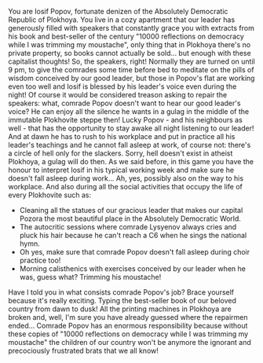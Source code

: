 You are Iosif Popov, fortunate denizen of the Absolutely Democratic Republic of Plokhoya. You live in a cozy apartment that our leader has generously filled with speakers that constantly grace you with extracts from his book and best-seller of the century "10000 reflections on democracy while I was trimming my moustache", only thing that in Plokhoya there's no private property, so books cannot actually be sold... but enough with these capitalist thoughts! So, the speakers, right! Normally they are turned on until 9 pm, to give the comrades some time before bed to meditate on the pills of wisdom conceived by our good leader, but those in Popov's flat are working even too well and Iosif is blessed by his leader's voice even during the night!
Of course it would be considered treason asking to repair the speakers: what, comrade Popov doesn't want to hear our good leader's voice? He can enjoy all the silence he wants in a gulag in the middle of the immutable Plokhovite steppe then!
Lucky Popov - and his neighbours as well - that has the opportunity to stay awake all night listening to our leader! And at dawn he has to rush to his workplace and put in practice all his leader's teachings and he cannot fall asleep at work, of course not: there's a circle of hell only for the slackers. Sorry, hell doesn't exist in atheist Plokhoya, a gulag will do then.
As we said before, in this game you have the honour to interpret Iosif in his typical working week and make sure he doesn't fall asleep during work... Ah, yes, possibly also on the way to his workplace. And also during all the social activities that occupy the life of every Plokhovite such as: 
- Cleaning all the statues of our gracious leader that makes our capital Pozora the most beautiful place in the Absolutely Democratic World.
- The autocritic sessions where comrade Lysyenov always cries and pluck his hair because he can't reach a C6 when he sings the national hymn.
- Oh yes, make sure that comrade Popov doesn't fall asleep during  choir practice too!
- Morning calisthenics with exercises conceived by our leader when he was, guess what? Trimming his moustache!

Have I told you in what consists comrade Popov's job? Brace yourself because it's really exciting. Typing the best-seller book of our beloved country from dawn to dusk! All the printing machines in Plokhoya are broken and, well, I'm sure you have already guessed where the repairmen ended... Comrade Popov has an enormous responsibility because without these copies of "10000 reflections on democracy while I was trimming my moustache" the children of our country won't be anymore the ignorant and precociously frustrated brats that we all know!